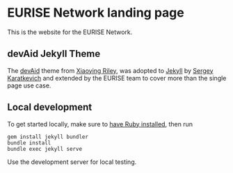# EURISE Network landing page

This is the website for the EURISE Network.

## devAid **Jekyll** Theme

The [devAid](https://github.com/xriley/devAid-Theme) theme from [Xiaoying Riley](http://xiaoyingriley.com/),
was adopted to [Jekyll](https://jekyllrb.com/) by [Sergey Karatkevich](https://github.com/kevit)
and extended by the EURISE team to cover more than the single page use case.

## Local development

To get started locally, make sure to [have Ruby installed](https://jekyllrb.com/docs/installation/), then run

```shell
gem install jekyll bundler
bundle install
bundle exec jekyll serve
```

Use the development server for local testing.

